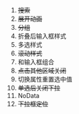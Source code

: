 1. ~~搜索~~
2. ~~展开动画~~
3. ~~分组~~
4. 折叠后输入框样式
5. 多选样式
6. ~~滚动样式~~
7. 和输入框组合
8. ~~点击其他区域关闭~~
9. 切换属性重置选中值
10. ~~单选后关闭下拉~~
11. NoData
12. ~~下拉框定位~~